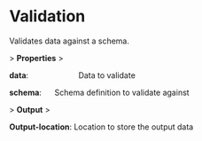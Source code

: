 # Validation

Validates data against a schema.

&gt; **Properties**
&gt; 

**data**:                       Data to validate

**schema**:                 Schema definition to validate against

&gt; **Output**
&gt; 

**Output-location**: Location to store the output data